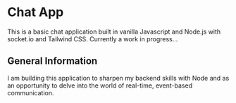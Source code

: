 # Chat App

This is a basic chat application built in vanilla Javascript and Node.js
with socket.io and Tailwind CSS. Currently a work in progress...

## General Information

I am building this application to sharpen my backend skills with Node and
as an opportunity to delve into the world of real-time, event-based
communication.
